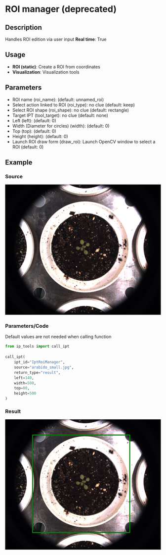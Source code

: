 # ROI manager (deprecated)

## Description

Handles ROI edition via user input
**Real time**: True

## Usage

- **ROI (static)**: Create a ROI from coordinates
- **Visualization**: Visualization tools

## Parameters

- ROI name (roi_name):  (default: unnamed_roi)
- Select action linked to ROI (roi_type): no clue (default: keep)
- Select ROI shape (roi_shape): no clue (default: rectangle)
- Target IPT (tool_target): no clue (default: none)
- Left (left):  (default: 0)
- Width (Diameter for circles) (width):  (default: 0)
- Top (top):  (default: 0)
- Height (height):  (default: 0)
- Launch ROI draw form (draw_roi): Launch OpenCV window to select a ROI (default: 0)

## Example

### Source

![Source image](images/arabido_small.jpg)

### Parameters/Code

Default values are not needed when calling function

```python
from ip_tools import call_ipt

call_ipt(
    ipt_id="IptRoiManager",
    source="arabido_small.jpg",
    return_type="result",
    left=140,
    width=500,
    top=80,
    height=500
)
```

### Result

![Result image](images/ipt_ROI_manager_(deprecated).jpg)
